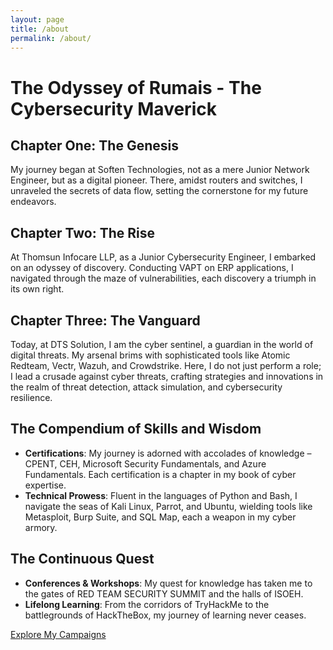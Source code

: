 ```yaml
---
layout: page
title: /about
permalink: /about/
---
```


# The Odyssey of Rumais - The Cybersecurity Maverick

## Chapter One: The Genesis
My journey began at Soften Technologies, not as a mere Junior Network Engineer, but as a digital pioneer. There, amidst routers and switches, I unraveled the secrets of data flow, setting the cornerstone for my future endeavors.

## Chapter Two: The Rise
At Thomsun Infocare LLP, as a Junior Cybersecurity Engineer, I embarked on an odyssey of discovery. Conducting VAPT on ERP applications, I navigated through the maze of vulnerabilities, each discovery a triumph in its own right.

## Chapter Three: The Vanguard
Today, at DTS Solution, I am the cyber sentinel, a guardian in the world of digital threats. My arsenal brims with sophisticated tools like Atomic Redteam, Vectr, Wazuh, and Crowdstrike. Here, I do not just perform a role; I lead a crusade against cyber threats, crafting strategies and innovations in the realm of threat detection, attack simulation, and cybersecurity resilience.

## The Compendium of Skills and Wisdom
- **Certifications**: My journey is adorned with accolades of knowledge – CPENT, CEH, Microsoft Security Fundamentals, and Azure Fundamentals. Each certification is a chapter in my book of cyber expertise.
- **Technical Prowess**: Fluent in the languages of Python and Bash, I navigate the seas of Kali Linux, Parrot, and Ubuntu, wielding tools like Metasploit, Burp Suite, and SQL Map, each a weapon in my cyber armory.

## The Continuous Quest
- **Conferences & Workshops**: My quest for knowledge has taken me to the gates of RED TEAM SECURITY SUMMIT and the halls of ISOEH.
- **Lifelong Learning**: From the corridors of TryHackMe to the battlegrounds of HackTheBox, my journey of learning never ceases.

[Explore My Campaigns](/blog)

